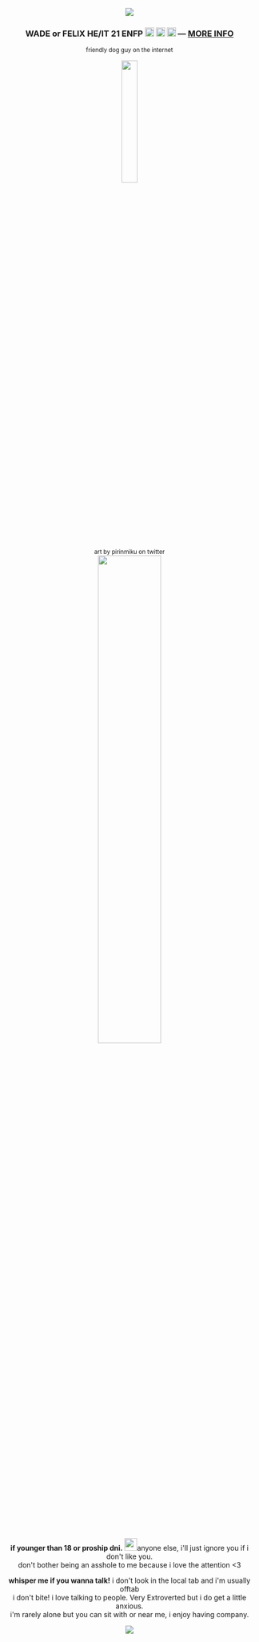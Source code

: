 <p align="center"><img src="https://files.catbox.moe/1z0z3s.png"></p>
<h3 p align="center">WADE or FELIX HE/IT 21 ENFP <img src="https://files.catbox.moe/lyogii.png" height="18px"> <img src="https://files.catbox.moe/od5klh.png" height="18px"> <img src="https://files.catbox.moe/ixdzy3.png" height="18px"> ― <a href="https://funny.straw.page/">MORE INFO</a></h3>
<p align="center"><sup>friendly dog guy on the internet</sup></p>
<p align="center"><img src="https://files.catbox.moe/7epstc.png" width="25%">
<br><sub>art by pirinmiku on twitter</sub>
<br><img src="https://files.catbox.moe/4lb9wq.png" width="50%"></p>
<p align="center">
<b>if younger than 18 or proship dni.</b> <img src="https://i.imgur.com/lGEPTjd.gif" height="25px">anyone else, i'll just ignore you if i don't like you.
<br>don't bother being an asshole to me because i love the attention <3</p>
<p align="center"><b>whisper me if you wanna talk!</b> i don't look in the local tab and i'm usually offtab
<br>i don't bite! i love talking to people. Very Extroverted but i do get a little anxious.
<br>i'm rarely alone but you can sit with or near me, i enjoy having company.</p>
<p align="center"><img src="https://files.catbox.moe/cz1l06.png"></p>

